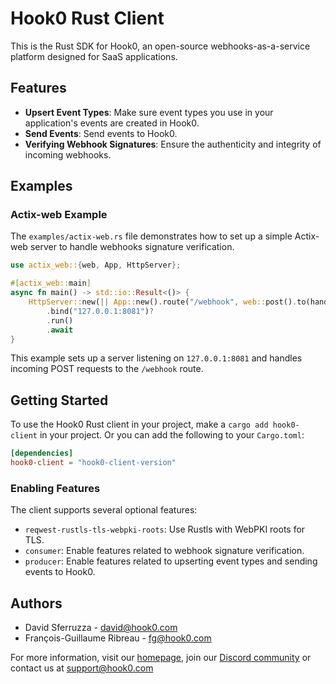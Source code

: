 # Hook0 Rust Client

This is the Rust SDK for Hook0, an open-source webhooks-as-a-service platform designed for SaaS applications.

## Features

- **Upsert Event Types**: Make sure event types you use in your application's events are created in Hook0.
- **Send Events**: Send events to Hook0.
- **Verifying Webhook Signatures**: Ensure the authenticity and integrity of incoming webhooks.

## Examples

### Actix-web Example

The `examples/actix-web.rs` file demonstrates how to set up a simple Actix-web server to handle webhooks signature verification.

```rust
use actix_web::{web, App, HttpServer};

#[actix_web::main]
async fn main() -> std::io::Result<()> {
    HttpServer::new(|| App::new().route("/webhook", web::post().to(handle_webhook)))
        .bind("127.0.0.1:8081")?
        .run()
        .await
}
```

This example sets up a server listening on `127.0.0.1:8081` and handles incoming POST requests to the `/webhook` route.

## Getting Started

To use the Hook0 Rust client in your project, make a `cargo add hook0-client` in your project.
Or you can add the following to your `Cargo.toml`:

```toml
[dependencies]
hook0-client = "hook0-client-version"
```

### Enabling Features

The client supports several optional features:

- `reqwest-rustls-tls-webpki-roots`: Use Rustls with WebPKI roots for TLS.
- `consumer`: Enable features related to webhook signature verification.
- `producer`: Enable features related to upserting event types and sending events to Hook0.

## Authors

- David Sferruzza - [david@hook0.com](mailto:david@hook0.com)
- François-Guillaume Ribreau - [fg@hook0.com](mailto:fg@hook0.com)

For more information, visit our [homepage](https://www.hook0.com/), join our [Discord community](https://www.hook0.com/community) or contact us at [support@hook0.com](mailto:support@hook0.com)
